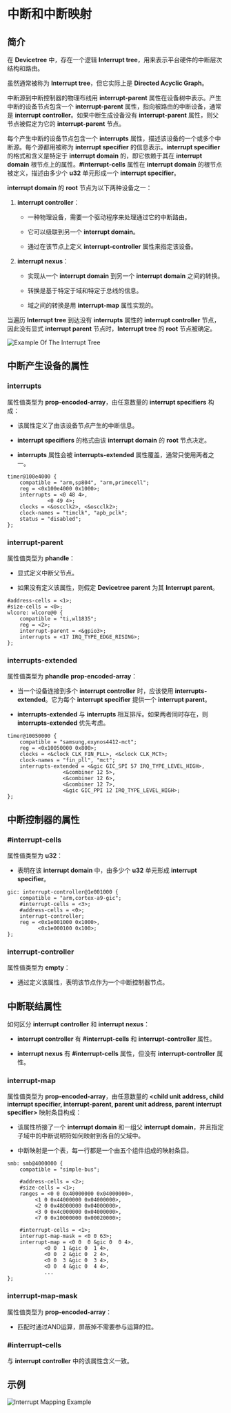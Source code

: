 # 中断和中断映射

## 简介

在 **Devicetree** 中，存在一个逻辑 **Interrupt tree**，用来表示平台硬件的中断层次结构和路由。

虽然通常被称为 **Interrupt tree**，但它实际上是 **Directed Acyclic Graph**。

中断源到中断控制器的物理布线用 **interrupt-parent** 属性在设备树中表示。产生中断的设备节点包含一个 **interrupt-parent** 属性，指向被路由的中断设备，通常是 **interrupt controller**。如果中断生成设备没有 **interrupt-parent** 属性，则父节点被假定为它的 **interrupt-parent** 节点。

每个产生中断的设备节点包含一个 **interrupts** 属性，描述该设备的一个或多个中断源。每个源都用被称为 **interrupt specifier** 的信息表示。**interrupt specifier** 的格式和含义是特定于 **interrupt domain** 的，即它依赖于其在 **interrupt domain** 根节点上的属性。**\#interrupt-cells** 属性在 **interrupt domain** 的根节点被定义，描述由多少个 **u32** 单元形成一个 **interrupt specifier**。

**interrupt domain** 的 **root** 节点为以下两种设备之一：

 1. **interrupt controller**：

    - 一种物理设备，需要一个驱动程序来处理通过它的中断路由。

    - 它可以级联到另一个 **interrupt domain**。

    - 通过在该节点上定义 **interrupt-controller** 属性来指定该设备。

 2. **interrupt nexus**：

    - 实现从一个 **interrupt domain** 到另一个 **interrupt domain** 之间的转换。

    - 转换是基于特定于域和特定于总线的信息。

    - 域之间的转换是用 **interrupt-map** 属性实现的。

当遍历 **Interrupt tree** 到达没有 **interrupts** 属性的 **interrupt controller** 节点，因此没有显式 **interrupt parent** 节点时，**Interrupt tree** 的 **root** 节点被确定。

![Example Of The Interrupt Tree][1]

## 中断产生设备的属性

### interrupts

属性值类型为 **prop-encoded-array**，由任意数量的 **interrupt specifiers** 构成：

 - 该属性定义了由该设备节点产生的中断信息。

 - **interrupt specifiers** 的格式由该 **interrupt domain** 的 **root** 节点决定。

 - **interrupts** 属性会被 **interrupts-extended** 属性覆盖，通常只使用两者之一。

```
timer@100e4000 {
    compatible = "arm,sp804", "arm,primecell";
    reg = <0x100e4000 0x1000>;
    interrupts = <0 48 4>,
             <0 49 4>;
    clocks = <&oscclk2>, <&oscclk2>;
    clock-names = "timclk", "apb_pclk";
    status = "disabled";
};
```

### interrupt-parent

属性值类型为 **phandle**：

 - 显式定义中断父节点。

 - 如果没有定义该属性，则假定 **Devicetree parent** 为其 **Interrupt parent**。

```
#address-cells = <1>;
#size-cells = <0>;
wlcore: wlcore@0 {
    compatible = "ti,wl1835";
    reg = <2>;
    interrupt-parent = <&gpio3>;
    interrupts = <17 IRQ_TYPE_EDGE_RISING>;
};
```

### interrupts-extended

属性值类型为 **phandle** **prop-encoded-array**：

 - 当一个设备连接到多个 **interrupt controller** 时，应该使用 **interrupts-extended**。它为每个 **interrupt specifier** 提供一个 **interrupt parent**。

 - **interrupts-extended** 与 **interrupts** 相互排斥。如果两者同时存在，则 **interrupts-extended** 优先考虑。

```
timer@10050000 {
    compatible = "samsung,exynos4412-mct";
    reg = <0x10050000 0x800>;
    clocks = <&clock CLK_FIN_PLL>, <&clock CLK_MCT>;
    clock-names = "fin_pll", "mct";
    interrupts-extended = <&gic GIC_SPI 57 IRQ_TYPE_LEVEL_HIGH>,
                  <&combiner 12 5>,
                  <&combiner 12 6>,
                  <&combiner 12 7>,
                  <&gic GIC_PPI 12 IRQ_TYPE_LEVEL_HIGH>;
};
```

## 中断控制器的属性

### \#interrupt-cells

属性值类型为 **u32**：

 - 表明在该 **interrupt domain** 中，由多少个 **u32** 单元形成 **interrupt specifier**。

```
gic: interrupt-controller@1e001000 {
    compatible = "arm,cortex-a9-gic";
    #interrupt-cells = <3>;
    #address-cells = <0>;
    interrupt-controller;
    reg = <0x1e001000 0x1000>,
          <0x1e000100 0x100>;
};
```

### interrupt-controller

属性值类型为 **empty**：

 - 通过定义该属性，表明该节点作为一个中断控制器节点。

## 中断联结属性

如何区分 **interrupt controller** 和 **interrupt nexus**：

 - **interrupt controller** 有 **\#interrupt-cells** 和 **interrupt-controller** 属性。

 - **interrupt nexus** 有 **\#interrupt-cells** 属性，但没有 **interrupt-controller** 属性。

### interrupt-map

属性值类型为 **prop-encoded-array**，由任意数量的 **<child unit address, child interrupt specifier, interrupt-parent, parent unit address, parent interrupt specifier>** 映射条目构成：

 - 该属性桥接了一个 **interrupt domain** 和一组父 **interrupt domain**，并且指定子域中的中断说明符如何映射到各自的父域中。

 - 中断映射是一个表，每一行都是一个由五个组件组成的映射条目。

```
smb: smb@4000000 {
    compatible = "simple-bus";

    #address-cells = <2>;
    #size-cells = <1>;
    ranges = <0 0 0x40000000 0x04000000>,
         <1 0 0x44000000 0x04000000>,
         <2 0 0x48000000 0x04000000>,
         <3 0 0x4c000000 0x04000000>,
         <7 0 0x10000000 0x00020000>;

    #interrupt-cells = <1>;
    interrupt-map-mask = <0 0 63>;
    interrupt-map = <0 0  0 &gic 0  0 4>,
            <0 0  1 &gic 0  1 4>,
            <0 0  2 &gic 0  2 4>,
            <0 0  3 &gic 0  3 4>,
            <0 0  4 &gic 0  4 4>,
            ...
};
```

### interrupt-map-mask

属性值类型为 **prop-encoded-array**：

 - 匹配时通过AND运算，屏蔽掉不需要参与运算的位。

### \#interrupt-cells

与 **interrupt controller** 中的该属性含义一致。

## 示例

![Interrupt Mapping Example][2]

 [1]: ./images/Example_Of_The_Interrupt_Tree.PNG
 [2]: ./images/Interrupt_Mapping_Example.PNG
